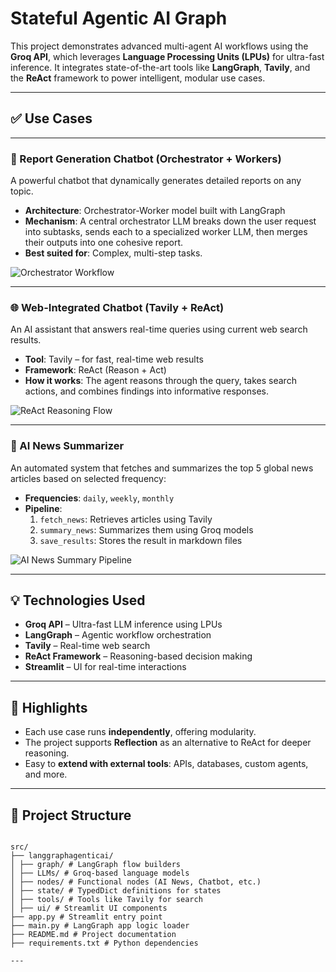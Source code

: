 #  Stateful Agentic AI Graph

This project demonstrates advanced multi-agent AI workflows using the **Groq API**, which leverages **Language Processing Units (LPUs)** for ultra-fast inference. It integrates state-of-the-art tools like **LangGraph**, **Tavily**, and the **ReAct** framework to power intelligent, modular use cases.

---

## ✅ Use Cases

---

### 🤖 Report Generation Chatbot (Orchestrator + Workers)

A powerful chatbot that dynamically generates detailed reports on any topic.

- **Architecture**: Orchestrator-Worker model built with LangGraph  
- **Mechanism**: A central orchestrator LLM breaks down the user request into subtasks, sends each to a specialized worker LLM, then merges their outputs into one cohesive report.  
- **Best suited for**: Complex, multi-step tasks.

![Orchestrator Workflow](https://github.com/user-attachments/assets/6ad7e41a-85fd-44fd-9973-a6b2b0c95e00)

---

### 🌐 Web-Integrated Chatbot (Tavily + ReAct)

An AI assistant that answers real-time queries using current web search results.

- **Tool**: Tavily – for fast, real-time web results  
- **Framework**: ReAct (Reason + Act)  
- **How it works**: The agent reasons through the query, takes search actions, and combines findings into informative responses.

![ReAct Reasoning Flow](https://github.com/user-attachments/assets/f932cc5d-f05e-4714-a720-14ab777e5063)

---

### 📰 AI News Summarizer

An automated system that fetches and summarizes the top 5 global news articles based on selected frequency:

- **Frequencies**: `daily`, `weekly`, `monthly`  
- **Pipeline**:
  1. `fetch_news`: Retrieves articles using Tavily  
  2. `summary_news`: Summarizes them using Groq models  
  3. `save_results`: Stores the result in markdown files  

![AI News Summary Pipeline](https://github.com/user-attachments/assets/aa1fd89d-c6c5-44b3-83f6-a63921989722)

---

## 💡 Technologies Used

- **Groq API** – Ultra-fast LLM inference using LPUs  
- **LangGraph** – Agentic workflow orchestration  
- **Tavily** – Real-time web search  
- **ReAct Framework** – Reasoning-based decision making  
- **Streamlit** – UI for real-time interactions

---

## 📌 Highlights

- Each use case runs **independently**, offering modularity.
- The project supports **Reflection** as an alternative to ReAct for deeper reasoning.
- Easy to **extend with external tools**: APIs, databases, custom agents, and more.

---

## 📁 Project Structure
```plaintext

src/
├── langgraphagenticai/
│ ├── graph/ # LangGraph flow builders
│ ├── LLMs/ # Groq-based language models
│ ├── nodes/ # Functional nodes (AI News, Chatbot, etc.)
│ ├── state/ # TypedDict definitions for states
│ ├── tools/ # Tools like Tavily for search
│ ├── ui/ # Streamlit UI components
├── app.py # Streamlit entry point
├── main.py # LangGraph app logic loader
├── README.md # Project documentation
├── requirements.txt # Python dependencies

---

